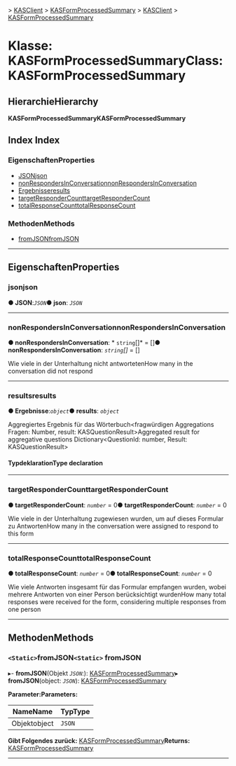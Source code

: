 <span data-ttu-id="d90d8-101">[](../README.md) > [KASClient](../modules/kasclient.md) > [KASFormProcessedSummary](../classes/kasclient.kasformprocessedsummary.md)</span><span class="sxs-lookup"><span data-stu-id="d90d8-101">[](../README.md) > [KASClient](../modules/kasclient.md) > [KASFormProcessedSummary](../classes/kasclient.kasformprocessedsummary.md)</span></span>

# <a name="class-kasformprocessedsummary"></a><span data-ttu-id="d90d8-102">Klasse: KASFormProcessedSummary</span><span class="sxs-lookup"><span data-stu-id="d90d8-102">Class: KASFormProcessedSummary</span></span>

## <a name="hierarchy"></a><span data-ttu-id="d90d8-103">Hierarchie</span><span class="sxs-lookup"><span data-stu-id="d90d8-103">Hierarchy</span></span>

<span data-ttu-id="d90d8-104">**KASFormProcessedSummary**</span><span class="sxs-lookup"><span data-stu-id="d90d8-104">**KASFormProcessedSummary**</span></span>

## <a name="index"></a><span data-ttu-id="d90d8-105">Index </span><span class="sxs-lookup"><span data-stu-id="d90d8-105">Index</span></span>

### <a name="properties"></a><span data-ttu-id="d90d8-106">Eigenschaften</span><span class="sxs-lookup"><span data-stu-id="d90d8-106">Properties</span></span>

* [<span data-ttu-id="d90d8-107">JSON</span><span class="sxs-lookup"><span data-stu-id="d90d8-107">json</span></span>](kasclient.kasformprocessedsummary.md#json)
* [<span data-ttu-id="d90d8-108">nonRespondersInConversation</span><span class="sxs-lookup"><span data-stu-id="d90d8-108">nonRespondersInConversation</span></span>](kasclient.kasformprocessedsummary.md#nonrespondersinconversation)
* [<span data-ttu-id="d90d8-109">Ergebnisse</span><span class="sxs-lookup"><span data-stu-id="d90d8-109">results</span></span>](kasclient.kasformprocessedsummary.md#results)
* [<span data-ttu-id="d90d8-110">targetResponderCount</span><span class="sxs-lookup"><span data-stu-id="d90d8-110">targetResponderCount</span></span>](kasclient.kasformprocessedsummary.md#targetrespondercount)
* [<span data-ttu-id="d90d8-111">totalResponseCount</span><span class="sxs-lookup"><span data-stu-id="d90d8-111">totalResponseCount</span></span>](kasclient.kasformprocessedsummary.md#totalresponsecount)
### <a name="methods"></a><span data-ttu-id="d90d8-112">Methoden</span><span class="sxs-lookup"><span data-stu-id="d90d8-112">Methods</span></span>

* [<span data-ttu-id="d90d8-113">fromJSON</span><span class="sxs-lookup"><span data-stu-id="d90d8-113">fromJSON</span></span>](kasclient.kasformprocessedsummary.md#fromjson)

---

## <a name="properties"></a><span data-ttu-id="d90d8-114">Eigenschaften</span><span class="sxs-lookup"><span data-stu-id="d90d8-114">Properties</span></span>

<a id="json"></a>

###  <a name="json"></a><span data-ttu-id="d90d8-115">json</span><span class="sxs-lookup"><span data-stu-id="d90d8-115">json</span></span>

<span data-ttu-id="d90d8-116">**● JSON**:*`JSON`*</span><span class="sxs-lookup"><span data-stu-id="d90d8-116">**● json**: *`JSON`*</span></span>

___
<a id="nonrespondersinconversation"></a>

###  <a name="nonrespondersinconversation"></a><span data-ttu-id="d90d8-117">nonRespondersInConversation</span><span class="sxs-lookup"><span data-stu-id="d90d8-117">nonRespondersInConversation</span></span>

<span data-ttu-id="d90d8-118">**● nonRespondersInConversation**: \* `string`[]\* = []</span><span class="sxs-lookup"><span data-stu-id="d90d8-118">**● nonRespondersInConversation**: *`string`[]* =  []</span></span>

<span data-ttu-id="d90d8-119">Wie viele in der Unterhaltung nicht antworteten</span><span class="sxs-lookup"><span data-stu-id="d90d8-119">How many in the conversation did not respond</span></span>

___
<a id="results"></a>

###  <a name="results"></a><span data-ttu-id="d90d8-120">results</span><span class="sxs-lookup"><span data-stu-id="d90d8-120">results</span></span>

<span data-ttu-id="d90d8-121">**● Ergebnisse**:*`object`*</span><span class="sxs-lookup"><span data-stu-id="d90d8-121">**● results**: *`object`*</span></span>

<span data-ttu-id="d90d8-122">Aggregiertes Ergebnis für das Wörterbuch<fragwürdigen Aggregations Fragen: Number, result: KASQuestionResult></span><span class="sxs-lookup"><span data-stu-id="d90d8-122">Aggregated result for aggregative questions Dictionary<QuestionId: number, Result: KASQuestionResult></span></span>
#### <a name="type-declaration"></a><span data-ttu-id="d90d8-123">Typdeklaration</span><span class="sxs-lookup"><span data-stu-id="d90d8-123">Type declaration</span></span>

___
<a id="targetrespondercount"></a>

###  <a name="targetrespondercount"></a><span data-ttu-id="d90d8-124">targetResponderCount</span><span class="sxs-lookup"><span data-stu-id="d90d8-124">targetResponderCount</span></span>

<span data-ttu-id="d90d8-125">**● targetResponderCount**: *`number`* = 0</span><span class="sxs-lookup"><span data-stu-id="d90d8-125">**● targetResponderCount**: *`number`* = 0</span></span>

<span data-ttu-id="d90d8-126">Wie viele in der Unterhaltung zugewiesen wurden, um auf dieses Formular zu Antworten</span><span class="sxs-lookup"><span data-stu-id="d90d8-126">How many in the conversation were assigned to respond to this form</span></span>

___
<a id="totalresponsecount"></a>

###  <a name="totalresponsecount"></a><span data-ttu-id="d90d8-127">totalResponseCount</span><span class="sxs-lookup"><span data-stu-id="d90d8-127">totalResponseCount</span></span>

<span data-ttu-id="d90d8-128">**● totalResponseCount**: *`number`* = 0</span><span class="sxs-lookup"><span data-stu-id="d90d8-128">**● totalResponseCount**: *`number`* = 0</span></span>

<span data-ttu-id="d90d8-129">Wie viele Antworten insgesamt für das Formular empfangen wurden, wobei mehrere Antworten von einer Person berücksichtigt wurden</span><span class="sxs-lookup"><span data-stu-id="d90d8-129">How many total responses were received for the form, considering multiple responses from one person</span></span>

___

## <a name="methods"></a><span data-ttu-id="d90d8-130">Methoden</span><span class="sxs-lookup"><span data-stu-id="d90d8-130">Methods</span></span>

<a id="fromjson"></a>

### <a name="static-fromjson"></a><span data-ttu-id="d90d8-131">`<Static>`fromJSON</span><span class="sxs-lookup"><span data-stu-id="d90d8-131">`<Static>` fromJSON</span></span>

<span data-ttu-id="d90d8-132">▸- **fromJSON**(Objekt *`JSON`*:): [KASFormProcessedSummary](kasclient.kasformprocessedsummary.md)</span><span class="sxs-lookup"><span data-stu-id="d90d8-132">▸ **fromJSON**(object: *`JSON`*): [KASFormProcessedSummary](kasclient.kasformprocessedsummary.md)</span></span>

<span data-ttu-id="d90d8-133">**Parameter:**</span><span class="sxs-lookup"><span data-stu-id="d90d8-133">**Parameters:**</span></span>

| <span data-ttu-id="d90d8-134">Name</span><span class="sxs-lookup"><span data-stu-id="d90d8-134">Name</span></span> | <span data-ttu-id="d90d8-135">Typ</span><span class="sxs-lookup"><span data-stu-id="d90d8-135">Type</span></span> |
| ------ | ------ |
| <span data-ttu-id="d90d8-136">Objekt</span><span class="sxs-lookup"><span data-stu-id="d90d8-136">object</span></span> | `JSON` |

<span data-ttu-id="d90d8-137">**Gibt Folgendes zurück:** [KASFormProcessedSummary](kasclient.kasformprocessedsummary.md)</span><span class="sxs-lookup"><span data-stu-id="d90d8-137">**Returns:** [KASFormProcessedSummary](kasclient.kasformprocessedsummary.md)</span></span>

___


